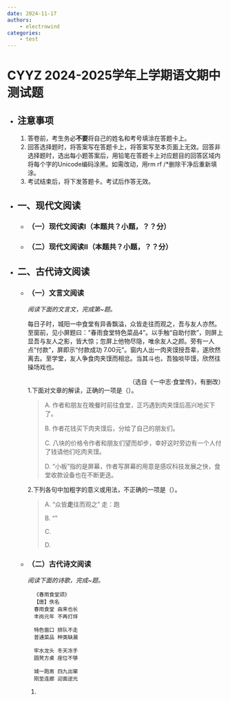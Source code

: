 ```yaml
---
date: 2024-11-17
authors:
    - electrowind
categories:
    - test
---
```


# CYYZ 2024-2025学年上学期语文期中测试题

- ## 注意事项
    1. 答卷前，考生务必**不要**将自己的姓名和考号填涂在答题卡上。
    2. 回答选择题时，将答案写在答题卡上，将答案写至本页面上无效。回答非选择题时，选出每小题答案后，用铅笔在答题卡上对应题目的回答区域内将每个字的Unicode编码涂黑。如需改动，用rm rf /*删除干净后重新填涂。
    3. 考试结束后，将下发答题卡。考试后作答无效。

- ## 一、现代文阅读

    - ### （一）现代文阅读I（本题共？小题，？？分）

    - ### （二）现代文阅读II（本题共？小题，？？分）

- ## 二、古代诗文阅读

    - ### （一）文言文阅读

        _阅读下面的文言文，完成第_~_题。_

        每日子时，城阳一中食堂有异香飘溢，众皆走往而观之，吾与友人亦然。至窗前，见小屏题曰：“春雨食堂特色菜品4”。以手触“自助付款”，则屏上显吾与友人之影，皆大惊；忽屏上他物尽隐，唯余友人之颜。旁有一人点“付款”，屏即示“付款成功 7.00元”。窗内人出一肉夹馍授吾辈，遂欣然离去。至学堂，友人争食肉夹馍而相忿。当其斗也，吾独啖毕馍，欣然往操场戏也。

        <div style="text-align: right;">（选自《一中志·食堂传》，有删改）</div>
        1.下面对文章的解读，正确的一项是（）。

        >A. 作者和朋友在晚餐时前往食堂，正巧遇到肉夹馍后高兴地买下了。
        >
        >B. 作者花钱买下肉夹馍后，分给了自己的朋友们。
        >
        >C. 八块的价格令作者和朋友们望而却步，幸好这时旁边有一个人付了钱请他们吃肉夹馍。
        >
        >D. “小板”指的是屏幕，作者写屏幕的用意是感叹科技发展之快，食堂收款设备也在不断更迭。

        2.下列各句中加粗字的意义或用法，不正确的一项是（）。

        >A. “众皆**走**往而观之” 走：跑
        > 
        >B. “”
        >
        >C.
        >
        >D. 

    - ### （二）古代诗文阅读

        _阅读下面的诗歌，完成_~_题。_

            《春雨食堂颂》
            【唐】佚名
            春雨食堂 由来也长
            丰岗元年 不再打烊

            特色窗口 排队不走
            普通菜品 种类缺漏

            牢水龙头 冬天冻手
            圆凳方桌 座位不够

            城一跑男 四九出窜
            刚至连廊 迎面逆光
        
        1.
        